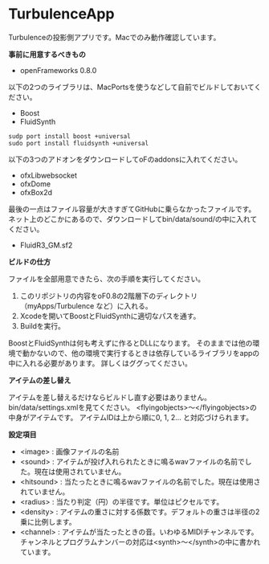 TurbulenceApp
=============

Turbulenceの投影側アプリです。Macでのみ動作確認しています。

**事前に用意するべきもの**

- openFrameworks 0.8.0

以下の2つのライブラリは、MacPortsを使うなどして自前でビルドしておいてください。

- Boost
- FluidSynth

```
sudp port install boost +universal
sudo port install fluidsynth +universal
```

以下の3つのアドオンをダウンロードしてoFのaddonsに入れてください。

- ofxLibwebsocket
- ofxDome
- ofxBox2d

最後の一点はファイル容量が大きすぎてGitHubに乗らなかったファイルです。
ネット上のどこかにあるので、ダウンロードしてbin/data/sound/の中に入れてください。

- FluidR3_GM.sf2

**ビルドの仕方**

ファイルを全部用意できたら、次の手順を実行してください。

1. このリポジトリの内容をoF0.8の2階層下のディレクトリ（myApps/Turbulence など）に入れる。
2. Xcodeを開いてBoostとFluidSynthに適切なパスを通す。
3. Buildを実行。

BoostとFluidSynthは何も考えずに作るとDLLになります。
そのままでは他の環境で動かないので、他の環境で実行するときは依存しているライブラリをappの中に入れる必要があります。
詳しくはググってください。

**アイテムの差し替え**

アイテムを差し替えるだけならビルドし直す必要はありません。
bin/data/settings.xmlを見てください。
\<flyingobjects>〜\</flyingobjects>の中身がアイテムです。
アイテムIDは上から順に0, 1, 2... と対応づけられます。

**設定項目**

- \<image> : 画像ファイルの名前
- \<sound> : アイテムが投げ入れられたときに鳴るwavファイルの名前でした。現在は使用されていません。
- \<hitsound> : 当たったときに鳴るwavファイルの名前でした。現在は使用されていません。
- \<radius> : 当たり判定（円）の半径です。単位はピクセルです。
- \<density> : アイテムの重さに対する係数です。デフォルトの重さは半径の2乗に比例します。
- \<channel> : アイテムが当たったときの音。いわゆるMIDIチャンネルです。チャンネルとプログラムナンバーの対応は\<synth>〜\</synth>の中に書かれています。
